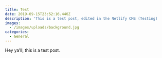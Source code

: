 ```yaml
---
title: Test
date: 2019-09-15T23:52:16.440Z
description: 'This is a test post, edited in the Netlify CMS (Testing).'
images:
  - /images/uploads/background.jpg
categories:
  - General
---
```

Hey ya'll, this is a test post.
